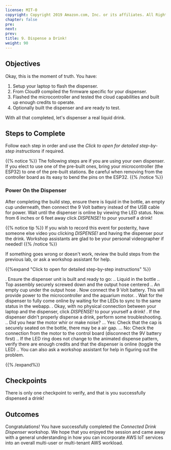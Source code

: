```yaml
---
license: MIT-0
copyright: Copyright 2019 Amazon.com, Inc. or its affiliates. All Rights Reserved.
chapter: false
pre: 
next: 
prev: 
title: 9. Dispense a Drink!
weight: 90
---
```


## Objectives

Okay, this is the moment of truth. You have:

1. Setup your laptop to flash the dispenser.
1. From Cloud9 compiled the firmware specific for your dispenser. 
1. Flashed the microcontroller and tested the cloud capabilities and built up enough credits to operate.
1. Optionally built the dispenser and are ready to test.

With all that completed, let's dispenser a real liquid drink.

## Steps to Complete

Follow each step in order and use the *Click to open for detailed step-by-step instructions* if required.

{{% notice %}}
The following steps are if you are using your own dispenser. If you elect to use one of the pre-built ones, bring your microcontroller (the ESP32) to one of the pre-built stations. Be careful when removing from the controller board as its easy to bend the pins on the ESP32.
{{% /notice %}}

### Power On the Dispenser

After completing the build step, ensure there is liquid in the bottle, an empty cup underneath, then connect the 9 Volt battery instead of the USB cable for power. Wait until the dispenser is online by viewing the LED status. Now. from 6 inches or 6 feet away click _DISPENSE!_ to pour yourself a drink!

{{% notice tip %}}
If you wish to record this event for posterity, have someone else video you clicking _DISPENSE!_ and having the dispenser pour the drink. Workshop assistants are glad to be your personal videographer if needed!
{{% /notice %}}

If something goes wrong or doesn't work, review the build steps from the previous lab, or ask a workshop assistant for help.

{{%expand "Click to open for detailed step-by-step instructions" %}}

. Ensure the dispenser unit is built and ready to go:
.. Liquid in the bottle
.. Top assembly securely screwed down and the output hose centered
.. An empty cup under the output hose
. Now connect the 9 Volt battery. This will provide power to the microcontroller and the aquarium motor.
. Wait for the dispenser to fully come online by waiting for the LEDs to sync to the same status in the webapp.
. Okay, with no physical connection between your laptop and the dispenser, click _DISPENSE!_ to pour yourself a drink! 
. If the dispenser didn't properly dispense a drink, perform some troubleshooting.
.. Did you hear the motor whir or make noise?
... Yes: Check that the cap is securely seated on the bottle, there may be a air gap.
... No: Check the connection from the motor to the control board (disconnect the 9V battery first)
.. If the LED ring does not change to the animated dispense pattern, verify there are enough credits and that the dispenser is online (toggle the LED)
.. You can also ask a workshop assistant for help in figuring out the problem.

{{% /expand%}}

## Checkpoints

There is only one checkpoint to verify, and that is you successfully dispensed a drink!

## Outcomes

Congratulations! You have successfully completed the _Connected Drink Dispenser_ workshop. We hope that you enjoyed the session and came away with a general understanding in how you can incorporate AWS IoT services into an overall multi-user or multi-tenant AWS workload.
